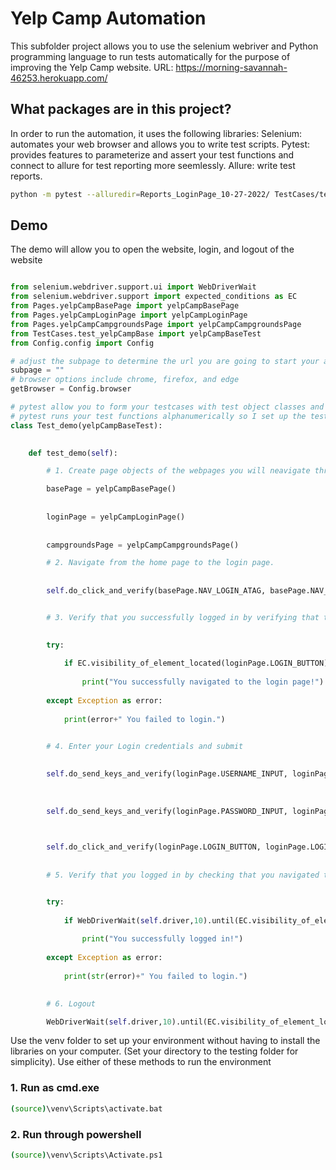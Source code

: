 # Yelp Camp Automation

This subfolder project allows you to use the selenium webriver and Python programming language to run tests automatically for the purpose of improving the Yelp Camp website.
URL: https://morning-savannah-46253.herokuapp.com/

## What packages are in this project?
In order to run the automation, it uses the following libraries:
Selenium: automates your web browser and allows you to write test scripts.
Pytest: provides features to parameterize and assert your test functions and connect to allure for test reporting more seemlessly.
Allure: write test reports.

```bash
python -m pytest --alluredir=Reports_LoginPage_10-27-2022/ TestCases/test_yelpCampLoginPage.py -s -v
```


## Demo
The demo will allow you to open the website, login, and logout of the website

```python

from selenium.webdriver.support.ui import WebDriverWait
from selenium.webdriver.support import expected_conditions as EC
from Pages.yelpCampBasePage import yelpCampBasePage
from Pages.yelpCampLoginPage import yelpCampLoginPage
from Pages.yelpCampCampgroundsPage import yelpCampCampgroundsPage
from TestCases.test_yelpCampBase import yelpCampBaseTest
from Config.config import Config

# adjust the subpage to determine the url you are going to start your automation on
subpage = ""
# browser options include chrome, firefox, and edge
getBrowser = Config.browser

# pytest allow you to form your testcases with test object classes and individual units as your
# pytest runs your test functions alphanumerically so I set up the test functions with numbers before their names
class Test_demo(yelpCampBaseTest):

    
    def test_demo(self):

        # 1. Create page objects of the webpages you will neavigate through.

        basePage = yelpCampBasePage()
        
                
        loginPage = yelpCampLoginPage()
        
        
        campgroundsPage = yelpCampCampgroundsPage()

        # 2. Navigate from the home page to the login page.
        
        
        self.do_click_and_verify(basePage.NAV_LOGIN_ATAG, basePage.NAV_LOGIN_ATAG_NAME)


        # 3. Verify that you successfully logged in by verifying that the welcome back div is visible on the campgrounds page.
        

        try:
            
            if EC.visibility_of_element_located(loginPage.LOGIN_BUTTON):
            
                print("You successfully navigated to the login page!")
        
        except Exception as error:
            
            print(error+" You failed to login.")


        # 4. Enter your Login credentials and submit
        
        
        self.do_send_keys_and_verify(loginPage.USERNAME_INPUT, loginPage.USERNAME_INPUT_NAME, Config.USERNAME)
        
        
        
        self.do_send_keys_and_verify(loginPage.PASSWORD_INPUT, loginPage.PASSWORD_INPUT_NAME, Config.PASSWORD)
        


        self.do_click_and_verify(loginPage.LOGIN_BUTTON, loginPage.LOGIN_BUTTON_NAME)
        
        
        # 5. Verify that you logged in by checking that you navigated to the campgrounds page after logging in


        try:
            
            if WebDriverWait(self.driver,10).until(EC.visibility_of_element_located(campgroundsPage.WELCOME_BACK_ALERT_DIV)):
            
                print("You successfully logged in!")
        
        except Exception as error:
            
            print(str(error)+" You failed to login.")

        
        # 6. Logout

        WebDriverWait(self.driver,10).until(EC.visibility_of_element_located(campgroundsPage.NAV_LOGOUT_ATAG)).click()


```


Use the venv folder to set up your environment without having to install the libraries on your computer. (Set your directory to the testing folder for simplicity). Use either of these methods to run the environment

### 1. Run as cmd.exe
```bash
(source)\venv\Scripts\activate.bat

```
### 2. Run through powershell
```bash
(source)\venv\Scripts\Activate.ps1
```